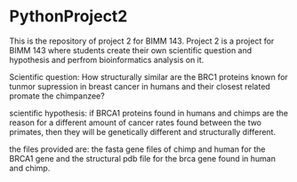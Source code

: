 # PythonProject2
This is the repository of project 2 for BIMM 143. 
Project 2 is a project for BIMM 143 where students create their own scientific question and hypothesis and perfrom bioinformatics analysis on it. 

Scientific question: How structurally similar are the BRC1 proteins known for tunmor supression in breast cancer in humans and their closest related promate the chimpanzee?

scientific hypothesis: if BRCA1 proteins found in humans and chimps are the reason for a different amount of cancer rates found between the two primates, then they will be genetically different and structurally different. 

the files provided are: 
the fasta gene files of chimp and human for the BRCA1 gene and the structural pdb file for the brca gene found in human and chimp. 
